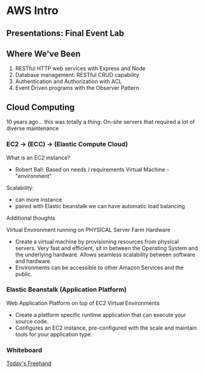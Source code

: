 #  AWS Intro

## Presentations:  Final Event Lab

## Where We've Been

1. RESTful HTTP web services with Express and Node
1. Database management:  RESTful CRUD capability
1. Authentication and Authorization with ACL
1. Event Driven programs with the Observer Pattern

## Cloud Computing

10 years ago...  this was totally a thing:  On-site servers that required a lot of diverse maintenance

### EC2 -> (ECC) -> (Elastic Compute Cloud)

What is an EC2 instance?
- Robert Ball:  Based on needs / requirements Virtual Machine - "environment"

Scalability:
- can more instance
- paired with Elastic beanstalk we can have automatic load balancing

Additional thoughts

Virtual Environment running on PHYSICAL Server Farm Hardware

- Create a virtual machine by provisioning resources from physical servers. Very fast and efficient, sit in between the Operating System and the underlying hardware. Allows seamless scalability between software and hardware.
- Environments can be accessible to other Amazon Services and the public.

### Elastic Beanstalk (Application Platform)

Web Application Platform on top of EC2 Virtual Environments

- Create a platform specific runtime application that can execute your source code.
- Configures an EC2 instance, pre-configured with the scale and maintain tools for your application type.

### Whiteboard

[Today's Freehand](https://projects.invisionapp.com/freehand/document/sKgEkKc2t)
